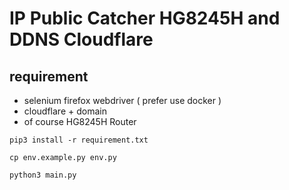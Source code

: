 # IP Public Catcher HG8245H and DDNS Cloudflare

## requirement
- selenium firefox webdriver ( prefer use docker )
- cloudflare + domain
- of course HG8245H Router

```
pip3 install -r requirement.txt
```
```
cp env.example.py env.py
```

```
python3 main.py
```